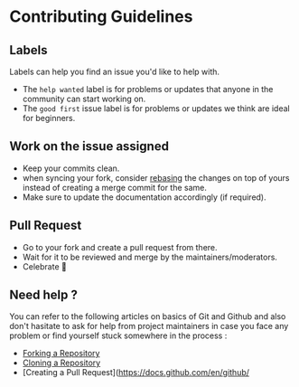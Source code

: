 # Contributing Guidelines
## Labels
Labels can help you find an issue you'd like to help with.

- The `help wanted` label is for problems or updates that anyone in the community can start working on.
- The `good first` issue label is for problems or updates we think are ideal for beginners.

## Work on the issue assigned
- Keep your commits clean.
- when syncing your fork, consider [rebasing](https://git-scm.com/docs/git-rebase) the changes on top of yours instead of creating a merge commit for the same.
- Make sure to update the documentation accordingly (if required).

## Pull Request

- Go to your fork and create a pull request from there.
- Wait for it to be reviewed and merge by the maintainers/moderators.
- Celebrate :tada:
## Need help ?

You can refer to the following articles on basics of Git and Github and also don't hasitate to ask for help from project maintainers in case you face any problem or find yourself stuck somewhere in the process :
- [Forking a Repository](https://docs.github.com/en/get-started/quickstart/fork-a-repo)
- [Cloning a Repository](https://docs.github.com/en/repositories/creating-and-managing-repositories/cloning-a-repository)
- [Creating a Pull Request](https://docs.github.com/en/github/
